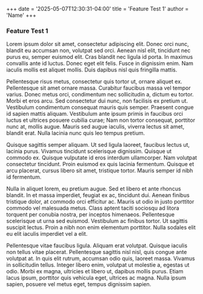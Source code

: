 +++
date = '2025-05-07T12:30:31-04:00'
title = 'Feature Test 1'
author = 'Name'
+++

### Feature Test 1

Lorem ipsum dolor sit amet, consectetur adipiscing elit. Donec orci nunc, blandit eu accumsan non, volutpat sed orci. Aenean nisl elit, tincidunt nec purus eu, semper euismod elit. Cras blandit nec ligula id porta. In maximus convallis ante id luctus. Donec eget elit felis. Fusce in dignissim enim. Nam iaculis mollis est aliquet mollis. Duis dapibus nisl quis fringilla mattis.

Pellentesque risus metus, consectetur quis tortor ut, ornare aliquet ex. Pellentesque sit amet ornare massa. Curabitur faucibus massa vel tempor varius. Donec metus orci, condimentum nec sollicitudin a, dictum eu tortor. Morbi et eros arcu. Sed consectetur dui nunc, non facilisis ex pretium ut. Vestibulum condimentum consequat mauris quis semper. Praesent congue id sapien mattis aliquam. Vestibulum ante ipsum primis in faucibus orci luctus et ultrices posuere cubilia curae; Nam non tortor consequat, porttitor nunc at, mollis augue. Mauris sed augue iaculis, viverra lectus sit amet, blandit erat. Nulla lacinia nunc quis leo tempus pretium.

Quisque sagittis semper aliquam. Ut sed ligula laoreet, faucibus lectus ut, lacinia purus. Vivamus tincidunt scelerisque dignissim. Quisque ut commodo ex. Quisque vulputate id eros interdum ullamcorper. Nam volutpat consectetur tincidunt. Proin euismod ex quis lacinia fermentum. Quisque et arcu placerat, cursus libero sit amet, tristique tortor. Mauris semper id nibh id fermentum.

Nulla in aliquet lorem, eu pretium augue. Sed et libero et ante rhoncus blandit. In et massa imperdiet, feugiat ex ac, tincidunt dui. Aenean finibus tristique dolor, at commodo orci efficitur ac. Mauris ut odio in justo porttitor commodo vel malesuada metus. Class aptent taciti sociosqu ad litora torquent per conubia nostra, per inceptos himenaeos. Pellentesque scelerisque ut urna sed euismod. Vestibulum ac finibus tortor. Ut sagittis suscipit lectus. Proin a nibh non enim elementum porttitor. Nulla sodales elit eu elit iaculis imperdiet vel a elit.

Pellentesque vitae faucibus ligula. Aliquam erat volutpat. Quisque iaculis non tellus vitae placerat. Pellentesque sagittis nisl nisl, quis congue ante volutpat at. In quis elit rutrum, accumsan odio quis, laoreet massa. Vivamus in sollicitudin tellus. Integer libero enim, volutpat ut molestie a, egestas ut odio. Morbi ex magna, ultricies et libero ut, dapibus mollis purus. Etiam lacus ipsum, porttitor quis vehicula eget, ultrices ac magna. Nulla ipsum sapien, posuere vel metus eget, tempus dignissim sapien.